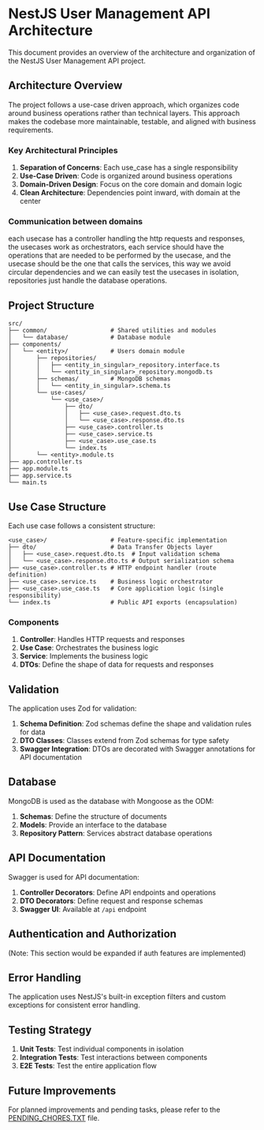 # NestJS User Management API Architecture

This document provides an overview of the architecture and organization of the NestJS User Management API project.

## Architecture Overview

The project follows a use-case driven approach, which organizes code around business operations rather than technical layers. This approach makes the codebase more maintainable, testable, and aligned with business requirements.

### Key Architectural Principles

1. **Separation of Concerns**: Each use_case has a single responsibility
2. **Use-Case Driven**: Code is organized around business operations
3. **Domain-Driven Design**: Focus on the core domain and domain logic
4. **Clean Architecture**: Dependencies point inward, with domain at the center

### Communication between domains

each usecase has a controller handling the http requests and responses, the usecases work as orchestrators, each service should have the operations that are needed to be performed by the usecase, and the usecase should be the one that calls the services, this way we avoid circular dependencies and we can easily test the usecases in isolation, repositories just handle the database operations.


## Project Structure

```text
src/
├── common/                  # Shared utilities and modules
│   └── database/            # Database module
├── components/
│   └── <entity>/            # Users domain module
│       ├── repositories/    
│       │   ├── <entity_in_singular>_repository.interface.ts
│       │   └── <entity_in_singular>_repository.mongodb.ts
│       ├── schemas/         # MongoDB schemas
│       │   └── <entity_in_singular>.schema.ts
│       └── use-cases/      
│           └── <use_case>/  
│               ├── dto/     
│               │   ├── <use_case>.request.dto.ts
│               │   └── <use_case>.response.dto.ts
│               ├── <use_case>.controller.ts
│               ├── <use_case>.service.ts
│               ├── <use_case>.use_case.ts
│               └── index.ts
│       └── <entity>.module.ts
├── app.controller.ts       
├── app.module.ts           
├── app.service.ts          
└── main.ts                 
```

## Use Case Structure

Each use case follows a consistent structure:

```text
<use_case>/                  # Feature-specific implementation
├── dto/                     # Data Transfer Objects layer
│   ├── <use_case>.request.dto.ts  # Input validation schema
│   └── <use_case>.response.dto.ts # Output serialization schema
├── <use_case>.controller.ts # HTTP endpoint handler (route definition)
├── <use_case>.service.ts    # Business logic orchestrator
├── <use_case>.use_case.ts   # Core application logic (single responsibility)
└── index.ts                 # Public API exports (encapsulation)
```

### Components

1. **Controller**: Handles HTTP requests and responses
2. **Use Case**: Orchestrates the business logic
3. **Service**: Implements the business logic
4. **DTOs**: Define the shape of data for requests and responses

## Validation

The application uses Zod for validation:

1. **Schema Definition**: Zod schemas define the shape and validation rules for data
2. **DTO Classes**: Classes extend from Zod schemas for type safety
3. **Swagger Integration**: DTOs are decorated with Swagger annotations for API documentation

## Database

MongoDB is used as the database with Mongoose as the ODM:

1. **Schemas**: Define the structure of documents
2. **Models**: Provide an interface to the database
3. **Repository Pattern**: Services abstract database operations

## API Documentation

Swagger is used for API documentation:

1. **Controller Decorators**: Define API endpoints and operations
2. **DTO Decorators**: Define request and response schemas
3. **Swagger UI**: Available at `/api` endpoint

## Authentication and Authorization

(Note: This section would be expanded if auth features are implemented)

## Error Handling

The application uses NestJS's built-in exception filters and custom exceptions for consistent error handling.

## Testing Strategy

1. **Unit Tests**: Test individual components in isolation
2. **Integration Tests**: Test interactions between components
3. **E2E Tests**: Test the entire application flow

## Future Improvements

For planned improvements and pending tasks, please refer to the [PENDING_CHORES.TXT](PENDING_CHORES.TXT) file. 